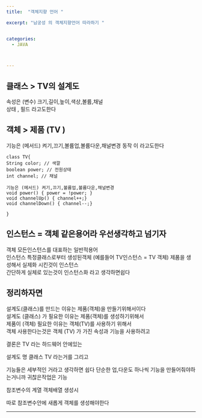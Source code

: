 ```yaml
---
title:  "객체지향 언어 "

excerpt: "남궁성 의 객체지향언어 따라하기 "


categories:
  - JAVA



---
```


## 클래스 > TV의 설계도 
속성은 (변수) 크기,길이,높이,색상,볼륨,채널  
상태 , 필드 라고도한다 
## 객체 > 제품 (TV )
기능은 (메서드) 켜기,끄기,볼륨업,볼륨다운,채널변경 
동작 이 라고도한다 



    class TV{
    String color; // 색깔
    boolean power; // 전원상태
    int channel; // 채널 

    기능은 (메서드) 켜기,끄기,볼륨업,볼륨다운,채널변경 
    void power() { power = !power; }
    void channelUp() { channel++;}
    void channelDown() { channel--;}

    }

## 인스턴스 = 객체 같은용어라 우선생각하고 넘기자 
객체 모든인스턴스를 대표하는 일반적용어  
인스턴스 특정클래스로부터 생성된객체 (예를들어 TV인스턴스 = TV 객체)
제품을 생성해서 실제화 시킨것이 인스턴스  
간단하게 실체로 있는것이 인스턴스화 라고 생각하면쉽다 



## 정리하자면 
설계도(클래스)를 만드는 이유는 제품(객체)을 만들기위해서이다   
설계도 (클래스) 가 필요한 이유는 제품(객체)를 생성하기위해서    
제품이 (객체) 필요한 이유는 객체(TV)를 사용하기 위해서    
객체 사용한다는것은 객체 (TV) 가 가진 속성과 기능을 사용하려고

결론은 TV 라는 하드웨어 안에있는

설계도 명 클래스 TV 라는거를 그리고

기능들은 세부적인 거라고 생각하면 쉽다 단순한 업,다운도 하나씩 기능을 만들어줘야하는거니까 귀찮은작업은 기능


참조변수의 계열 객체배열 생성시 

따로 참조변수안에 새롭게 객체를 생성해야한다 

---
